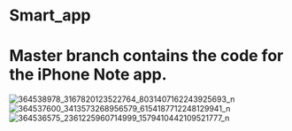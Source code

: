 # Smart_app
# Master branch contains the code for the iPhone Note app.  

![364538978_3167820123522764_8031407162243925693_n](https://github.com/prabsshrestha/Smart_app/assets/97389349/9b41d28c-b98d-46f3-8d55-f625b4646e37)
![364537600_3413573268956579_6154187712248129941_n](https://github.com/prabsshrestha/Smart_app/assets/97389349/d7e9e3b1-9516-4621-99f0-dc200c47b015)
![364536575_2361225960714999_1579410442109521777_n](https://github.com/prabsshrestha/Smart_app/assets/97389349/761301cd-c209-4d2d-8f02-4793146c758a)
